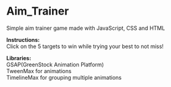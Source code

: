 # Aim_Trainer
 Simple aim trainer game made with JavaScript, CSS and HTML  
 
 **Instructions:**  
  Click on the 5 targets to win while trying your best to not miss!  
 
 **Libraries:**  
 GSAP(GreenStock Animation Platform)  
 TweenMax for animations  
 TimelineMax for grouping multiple animations  
